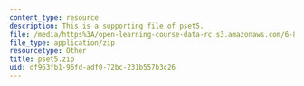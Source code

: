 ```yaml
---
content_type: resource
description: This is a supporting file of pset5.
file: /media/https%3A/open-learning-course-data-rc.s3.amazonaws.com/6-820-fundamentals-of-program-analysis-fall-2015/df963fb196fdadf072bc231b557b3c26_pset5.zip
file_type: application/zip
resourcetype: Other
title: pset5.zip
uid: df963fb1-96fd-adf0-72bc-231b557b3c26
---
```


